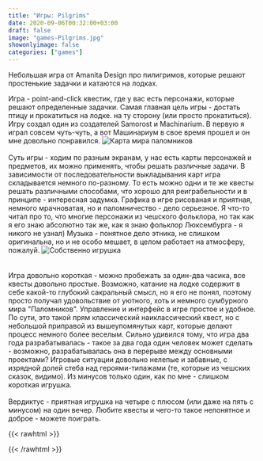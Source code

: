 ```yaml
---
title: "Игры: Pilgrims"
date: 2020-09-06T00:32:00+03:00
draft: false
image: "games-Pilgrims.jpg"
showonlyimage: false
categories: ["games"]
---
```

Небольшая игра от Amanita Design про пилигримов, которые решают простенькие задачки и катаются на лодках.
<!--more-->
Игра - point-and-click квестик, где у вас есть персонажи, которые решают определенные задачки. Самая главная цель игры - достать птицу и прокатиться на лодке. на ту сторону (или просто прокатиться). Игру создал один из создателей Samorost и Machinarium. В первую я играл совсем чуть-чуть, а вот Машинариум в свое время прошел и он мне довольно понравился.
![Карта мира паломников](/games-Pilgrims2.jpg)
</br>  
Суть игры - ходим по разным экранам, у нас есть карты персонажей и предметов, их можно применять, чтобы решать различные задачи. В зависимости от последовательности выкладывания карт игра складывается немного по-разному. То есть можно одни и те же квесты решать различными способами, что хорошо для реиграбельности и в принципе - интересная задумка. Графика в игре рисованая и приятная, немного мрачноватая, но и паломничество - дело серьезное. Я что-то читал про то, что многие персонажи из чешского фольклора, но так как я его знаю абсолютно так же, как я знаю фольклор Люксембурга - я никого не узнал) Музыка - понятное дело этника, не слишком оригинальна, но и не особо мешает, в целом работает на атмосферу, пожалуй. 
![Собственно игрушка](/games-Pilgrims3.jpg)  
</br>  
Игра довольно короткая - можно пробежать за один-два часика, все квесты довольно простые. Возможно, катание на лодке содержит в себе какой-то глубокий сакральный смысл, но я его не понял, поэтому просто получал удовольствие от уютного, хоть и немного сумбурного мира "Паломников". Управление и интерфейс в игре простое и удобное. По сути, это такой прям классический наиклассический квест, но с небольшой приправой из вышеупомянутых карт, которые делают процесс немного более веселым. Сильно удивился тому, что игра два года разрабатывалась - такое за два года один человек может сделать - возможно, разрабатывалась она в перерыве между основными проектами? Игровые ситуации довольно нелепые и забавные, с изрядной долей стеба над героями-типажами (те, которые из чешских сказок, видимо). Из минусов только один, как по мне - слишком короткая игрушка.
</br>  
Вердиктус - приятная игрушка на четыре с плюсом (или даже на пять с минусом) на один вечер. Любите квесты и чего-то такое непонятное и доброе - можете поиграть.

{{< rawhtml >}}
<div id="graphcomment"></div>
<script type="text/javascript">

  window.gc_params = {
    graphcomment_id: 'https-psyhut-ru',

    // if your website has a fixed header, indicate it's height in pixels
    fixed_header_height: 0,
  };
  
  (function() {
    var gc = document.createElement('script'); gc.type = 'text/javascript'; gc.async = true;
    gc.src = 'https://graphcomment.com/js/integration.js?' + Math.round(Math.random() * 1e8);
    (document.getElementsByTagName('head')[0] || document.getElementsByTagName('body')[0]).appendChild(gc);
  })();

</script>
{{< /rawhtml >}}